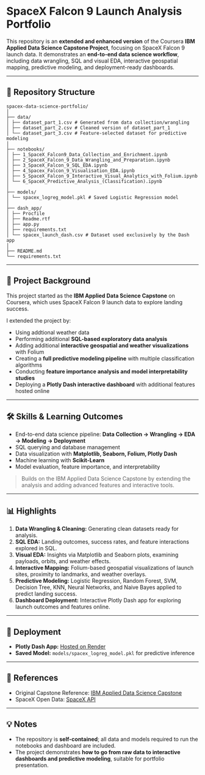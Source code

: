 # SpaceX Falcon 9 Launch Analysis Portfolio

This repository is an **extended and enhanced version** of the Coursera **IBM Applied Data Science Capstone Project**, focusing on SpaceX Falcon 9 launch data. It demonstrates an **end-to-end data science workflow**, including data wrangling, SQL and visual EDA, interactive geospatial mapping, predictive modeling, and deployment-ready dashboards.

---

## 📁 Repository Structure


```text
spacex-data-science-portfolio/
│
├── data/
│ ├── dataset_part_1.csv # Generated from data collection/wrangling
│ ├── dataset_part_2.csv # Cleaned version of dataset_part_1
│ └── dataset_part_3.csv # Feature-selected dataset for predictive modeling
│
├── notebooks/
│ ├── 1_SpaceX_Falcon9_Data_Collection_and_Enrichment.ipynb
│ ├── 2_SpaceX_Falcon_9_Data_Wrangling_and_Preparation.ipynb
│ ├── 3_SpaceX_Falcon_9_SQL_EDA.ipynb
│ ├── 4_Spacex_Falcon_9_Visualisation_EDA.ipynb
│ ├── 5_SpaceX_Falcon_9_Interactive_Visual_Analytics_with_Folium.ipynb
│ └── 6_SpaceX_Predictive_Analysis_(Classification).ipynb
│
├── models/
│ └── spacex_logreg_model.pkl # Saved Logistic Regression model
│
├── dash_app/
│ ├── Procfile
│ ├── Readme.rtf
│ ├── app.py
│ ├── requirements.txt
│ └── spacex_launch_dash.csv # Dataset used exclusively by the Dash app
│
├── README.md
└── requirements.txt
```
---

## 📖 Project Background

This project started as the **IBM Applied Data Science Capstone** on Coursera, which uses SpaceX Falcon 9 launch data to explore landing success.  

I extended the project by:  
- Using addtional weather data
- Performing additional **SQL-based exploratory data analysis**  
- Adding additional **interactive geospatial and weather visualizations** with Folium  
- Creating a **full predictive modeling pipeline** with multiple classification algorithms  
- Conducting **feature importance analysis and model interpretability studies**  
- Deploying a **Plotly Dash interactive dashboard** with additional features hosted online  

---

## 🛠 Skills & Learning Outcomes

- End-to-end data science pipeline: **Data Collection → Wrangling → EDA → Modeling → Deployment**  
- SQL querying and database management  
- Data visualization with **Matplotlib, Seaborn, Folium, Plotly Dash**  
- Machine learning with **Scikit-Learn**  
- Model evaluation, feature importance, and interpretability  

> Builds on the IBM Applied Data Science Capstone by extending the analysis and adding advanced features and interactive tools.

---

## 📊 Highlights

1. **Data Wrangling & Cleaning:** Generating clean datasets ready for analysis.  
2. **SQL EDA:** Landing outcomes, success rates, and feature interactions explored in SQL.  
3. **Visual EDA:** Insights via Matplotlib and Seaborn plots, examining payloads, orbits, and weather effects.  
4. **Interactive Mapping:** Folium-based geospatial visualizations of launch sites, proximity to landmarks, and weather overlays.  
5. **Predictive Modeling:** Logistic Regression, Random Forest, SVM, Decision Tree, KNN, Neural Networks, and Naive Bayes applied to predict landing success.  
6. **Dashboard Deployment:** Interactive Plotly Dash app for exploring launch outcomes and features online.  

---

## 🔗 Deployment

- **Plotly Dash App:** [Hosted on Render](YOUR_DASH_APP_URL_HERE)  
- **Saved Model:** `models/spacex_logreg_model.pkl` for predictive inference  

---

## 📌 References

- Original Capstone Reference: [IBM Applied Data Science Capstone](https://www.coursera.org/learn/applied-data-science-capstone)  
- SpaceX Open Data: [SpaceX API](https://github.com/r-spacex/SpaceX-API)  

---

## 💡 Notes

- The repository is **self-contained**; all data and models required to run the notebooks and dashboard are included.  
- The project demonstrates **how to go from raw data to interactive dashboards and predictive modeling**, suitable for portfolio presentation.

